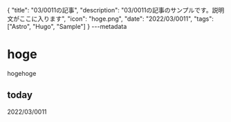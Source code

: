 {
  "title": "03/0011の記事",
  "description": "03/0011の記事のサンプルです。説明文がここに入ります",
  "icon": "hoge.png",
  "date": "2022/03/0011",
  "tags": ["Astro", "Hugo", "Sample"]
}
---metadata

# hoge
hogehoge

## today
2022/03/0011